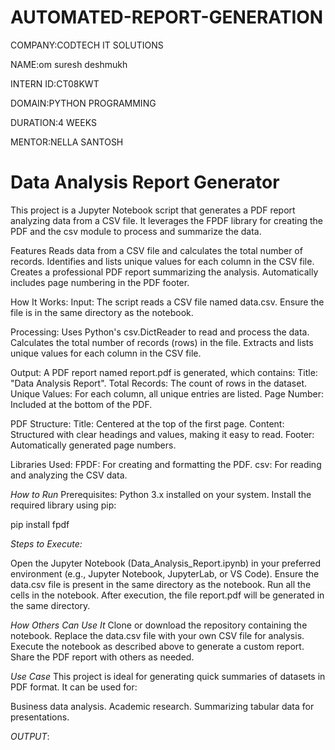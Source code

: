 # AUTOMATED-REPORT-GENERATION

COMPANY:CODTECH IT SOLUTIONS

NAME:om suresh deshmukh

INTERN ID:CT08KWT

DOMAIN:PYTHON PROGRAMMING

DURATION:4 WEEKS

MENTOR:NELLA SANTOSH

# Data Analysis Report Generator

This project is a Jupyter Notebook script that generates a PDF report analyzing data from a CSV file. It leverages the FPDF library for creating the PDF and the csv module to process and summarize the data.

Features
Reads data from a CSV file and calculates the total number of records.
Identifies and lists unique values for each column in the CSV file.
Creates a professional PDF report summarizing the analysis.
Automatically includes page numbering in the PDF footer.

How It Works:
Input:
The script reads a CSV file named data.csv. Ensure the file is in the same directory as the notebook.

Processing:
Uses Python's csv.DictReader to read and process the data.
Calculates the total number of records (rows) in the file.
Extracts and lists unique values for each column in the CSV file.

Output:
A PDF report named report.pdf is generated, which contains:
Title: "Data Analysis Report".
Total Records: The count of rows in the dataset.
Unique Values: For each column, all unique entries are listed.
Page Number: Included at the bottom of the PDF.

PDF Structure:
Title: Centered at the top of the first page.
Content: Structured with clear headings and values, making it easy to read.
Footer: Automatically generated page numbers.

Libraries Used:
FPDF: For creating and formatting the PDF.
csv: For reading and analyzing the CSV data.

*How to Run*
Prerequisites:
Python 3.x installed on your system.
Install the required library using pip:

pip install fpdf

*Steps to Execute:*

Open the Jupyter Notebook (Data_Analysis_Report.ipynb) in your preferred environment (e.g., Jupyter Notebook, JupyterLab, or VS Code).
Ensure the data.csv file is present in the same directory as the notebook.
Run all the cells in the notebook.
After execution, the file report.pdf will be generated in the same directory.

*How Others Can Use It*
Clone or download the repository containing the notebook.
Replace the data.csv file with your own CSV file for analysis.
Execute the notebook as described above to generate a custom report.
Share the PDF report with others as needed.

*Use Case*
This project is ideal for generating quick summaries of datasets in PDF format. It can be used for:

Business data analysis.
Academic research.
Summarizing tabular data for presentations.

*OUTPUT*:
